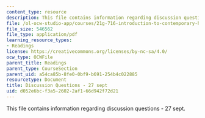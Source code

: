 ```yaml
---
content_type: resource
description: This file contains information regarding discussion questions - 27 sept.
file: /ol-ocw-studio-app/courses/21g-716-introduction-to-contemporary-hispanic-literature-fall-2007/d052e6bcf3a526022af166d942f72d21_MIT21G_716F07_PrgntsBernar.pdf
file_size: 546562
file_type: application/pdf
learning_resource_types:
- Readings
license: https://creativecommons.org/licenses/by-nc-sa/4.0/
ocw_type: OCWFile
parent_title: Readings
parent_type: CourseSection
parent_uid: a54ca85b-8fe0-0bf9-b691-254b4c022885
resourcetype: Document
title: Discussion Questions - 27 sept
uid: d052e6bc-f3a5-2602-2af1-66d942f72d21
---
```

This file contains information regarding discussion questions - 27 sept.